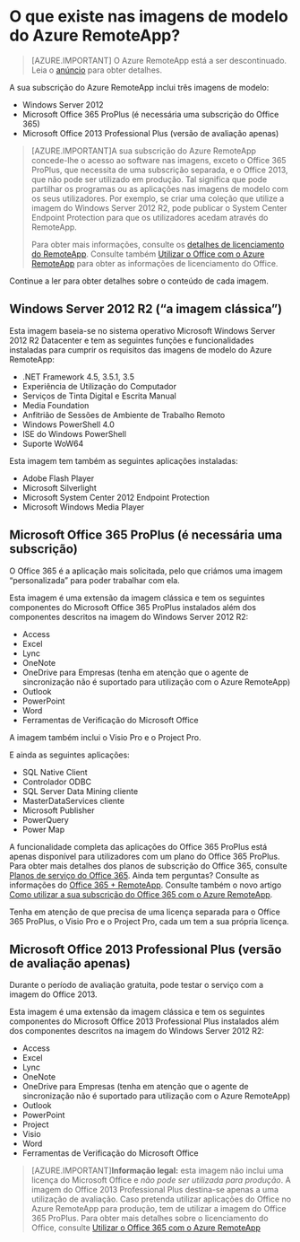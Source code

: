 <properties
    pageTitle="O que existe nas imagens de modelo do Azure RemoteApp? | Microsoft Azure"
    description="Saiba mais sobre as imagens de modelo incluídas no Azure RemoteApp."
    services="remoteapp"
    documentationCenter=""
    authors="lizap"
    manager="mbaldwin" />

<tags
    ms.service="remoteapp"
    ms.workload="compute"
    ms.tgt_pltfrm="na"
    ms.devlang="na"
    ms.topic="get-started-article"
    ms.date="08/15/2016"
    ms.author="elizapo" />

# O que existe nas imagens de modelo do Azure RemoteApp?

> [AZURE.IMPORTANT]
> O Azure RemoteApp está a ser descontinuado. Leia o [anúncio](https://go.microsoft.com/fwlink/?linkid=821148) para obter detalhes.

A sua subscrição do Azure RemoteApp inclui três imagens de modelo:


- Windows Server 2012
- Microsoft Office 365 ProPlus (é necessária uma subscrição do Office 365)
- Microsoft Office 2013 Professional Plus (versão de avaliação apenas)

> [AZURE.IMPORTANT]A sua subscrição do Azure RemoteApp concede-lhe o acesso ao software nas imagens, exceto o Office 365 ProPlus, que necessita de uma subscrição separada, e o Office 2013, que não pode ser utilizado em produção. Tal significa que pode partilhar os programas ou as aplicações nas imagens de modelo com os seus utilizadores. Por exemplo, se criar uma coleção que utilize a imagem do Windows Server 2012 R2, pode publicar o System Center Endpoint Protection para que os utilizadores acedam através do RemoteApp.
>
> Para obter mais informações, consulte os [detalhes de licenciamento do RemoteApp](remoteapp-licensing.md). Consulte também [Utilizar o Office com o Azure RemoteApp](remoteapp-o365.md) para obter as informações de licenciamento do Office.

Continue a ler para obter detalhes sobre o conteúdo de cada imagem.

## Windows Server 2012 R2 (“a imagem clássica”)
Esta imagem baseia-se no sistema operativo Microsoft Windows Server 2012 R2 Datacenter e tem as seguintes funções e funcionalidades instaladas para cumprir os requisitos das imagens de modelo do Azure RemoteApp:


- .NET Framework 4.5, 3.5.1, 3.5
- Experiência de Utilização do Computador
- Serviços de Tinta Digital e Escrita Manual
- Media Foundation
- Anfitrião de Sessões de Ambiente de Trabalho Remoto
- Windows PowerShell 4.0
- ISE do Windows PowerShell
- Suporte WoW64

Esta imagem tem também as seguintes aplicações instaladas:

- Adobe Flash Player
- Microsoft Silverlight
- Microsoft System Center 2012 Endpoint Protection
- Microsoft Windows Media Player


## Microsoft Office 365 ProPlus (é necessária uma subscrição)
O Office 365 é a aplicação mais solicitada, pelo que criámos uma imagem “personalizada” para poder trabalhar com ela.

Esta imagem é uma extensão da imagem clássica e tem os seguintes componentes do Microsoft Office 365 ProPlus instalados além dos componentes descritos na imagem do Windows Server 2012 R2:


- Access
- Excel
- Lync
- OneNote
- OneDrive para Empresas (tenha em atenção que o agente de sincronização não é suportado para utilização com o Azure RemoteApp)
- Outlook
- PowerPoint
- Word
- Ferramentas de Verificação do Microsoft Office

A imagem também inclui o Visio Pro e o Project Pro.

E ainda as seguintes aplicações:

- SQL Native Client
- Controlador ODBC
- SQL Server Data Mining cliente
- MasterDataServices cliente
- Microsoft Publisher
- PowerQuery
- Power Map


A funcionalidade completa das aplicações do Office 365 ProPlus está apenas disponível para utilizadores com um plano do Office 365 ProPlus. Para obter mais detalhes dos planos de subscrição do Office 365, consulte [Planos de serviço do Office 365](http://technet.microsoft.com/library/office-365-plan-options.aspx). Ainda tem perguntas? Consulte as informações do [Office 365 + RemoteApp](remoteapp-o365.md). Consulte também o novo artigo [Como utilizar a sua subscrição do Office 365 com o Azure RemoteApp](remoteapp-officesubscription.md).

Tenha em atenção de que precisa de uma licença separada para o Office 365 ProPlus, o Visio Pro e o Project Pro, cada um tem a sua própria licença.

## Microsoft Office 2013 Professional Plus (versão de avaliação apenas)
Durante o período de avaliação gratuita, pode testar o serviço com a imagem do Office 2013.

Esta imagem é uma extensão da imagem clássica e tem os seguintes componentes do Microsoft Office 2013 Professional Plus instalados além dos componentes descritos na imagem do Windows Server 2012 R2:


- Access
- Excel
- Lync
- OneNote
- OneDrive para Empresas (tenha em atenção que o agente de sincronização não é suportado para utilização com o Azure RemoteApp)
- Outlook
- PowerPoint
- Project
- Visio
- Word
- Ferramentas de Verificação do Microsoft Office

> [AZURE.IMPORTANT]**Informação legal:** esta imagem não inclui uma licença do Microsoft Office e *não pode ser utilizada para produção*. A imagem do Office 2013 Professional Plus destina-se apenas a uma utilização de avaliação. Caso pretenda utilizar aplicações do Office no Azure RemoteApp para produção, tem de utilizar a imagem do Office 365 ProPlus. Para obter mais detalhes sobre o licenciamento do Office, consulte [Utilizar o Office 365 com o Azure RemoteApp](remoteapp-o365.md)



<!--HONumber=ago16_HO4-->



